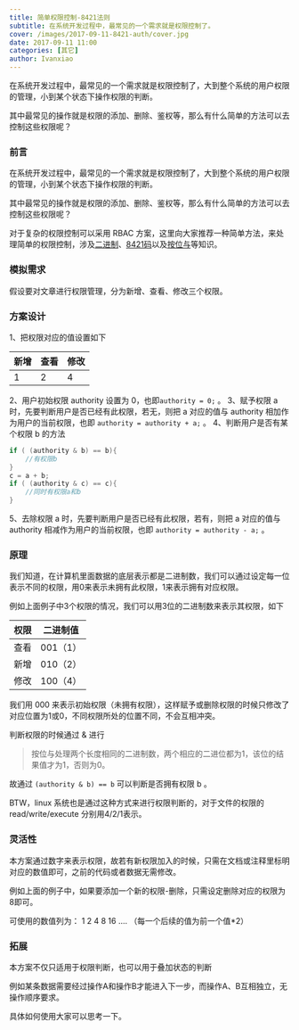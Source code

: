 ```yaml
---
title: 简单权限控制-8421法则
subtitle: 在系统开发过程中，最常见的一个需求就是权限控制了。
cover: /images/2017-09-11-8421-auth/cover.jpg
date: 2017-09-11 11:00
categories: [其它]
author: Ivanxiao
---
```


在系统开发过程中，最常见的一个需求就是权限控制了，大到整个系统的用户权限的管理，小到某个状态下操作权限的判断。

其中最常见的操作就是权限的添加、删除、鉴权等，那么有什么简单的方法可以去控制这些权限呢？

<!--more-->



### 前言
在系统开发过程中，最常见的一个需求就是权限控制了，大到整个系统的用户权限的管理，小到某个状态下操作权限的判断。

其中最常见的操作就是权限的添加、删除、鉴权等，那么有什么简单的方法可以去控制这些权限呢？

对于复杂的权限控制可以采用 RBAC 方案，这里向大家推荐一种简单方法，来处理简单的权限控制，涉及[二进制](https://www.wikiwand.com/zh-hans/%E4%BA%8C%E8%BF%9B%E5%88%B6)、[8421码](https://www.wikiwand.com/zh-hans/%E4%BA%8C%E9%80%B2%E7%A2%BC%E5%8D%81%E9%80%B2%E6%95%B8)以及[按位与](https://www.wikiwand.com/zh-hans/%E4%BD%8D%E6%93%8D%E4%BD%9C)等知识。

### 模拟需求
假设要对文章进行权限管理，分为新增、查看、修改三个权限。

### 方案设计
1、把权限对应的值设置如下

| 新增   | 查看   | 修改   |
| ---- | ---- | ---- |
| 1    | 2    | 4    |

2、用户初始权限 authority 设置为 0，也即`authority = 0;` 。
3、赋予权限 a 时，先要判断用户是否已经有此权限，若无，则把 a 对应的值与 authority 相加作为用户的当前权限，也即 `authority = authority + a;` 。 
4、判断用户是否有某个权限 b 的方法
```c
if ( (authority & b) == b){
    //有权限b
}
c = a + b;
if ( (authority & c) == c){
    //同时有权限a和b
}
```
5、去除权限 a 时，先要判断用户是否已经有此权限，若有，则把 a 对应的值与 authority 相减作为用户的当前权限，也即 `authority = authority - a;` 。 

### 原理
我们知道，在计算机里面数据的底层表示都是二进制数，我们可以通过设定每一位表示不同的权限，用0来表示未拥有此权限，1来表示拥有对应权限。

例如上面例子中3个权限的情况，我们可以用3位的二进制数来表示其权限，如下

| 权限   | 二进制值   |
| ---- | ------ |
| 查看   | 001（1） |
| 新增   | 010（2） |
| 修改   | 100（4） |

我们用 000 来表示初始权限（未拥有权限），这样赋予或删除权限的时候只修改了对应位置为1或0，不同权限所处的位置不同，不会互相冲突。

判断权限的时候通过 & 进行
>按位与处理两个长度相同的二进制数，两个相应的二进位都为1，该位的结果值才为1，否则为0。

故通过 `(authority & b) == b` 可以判断是否拥有权限 b 。

BTW，linux 系统也是通过这种方式来进行权限判断的，对于文件的权限的 read/write/execute 分别用4/2/1表示。

### 灵活性
本方案通过数字来表示权限，故若有新权限加入的时候，只需在文档或注释里标明对应的数值即可，之前的代码或者数据无需修改。

例如上面的例子中，如果要添加一个新的权限-删除，只需设定删除对应的权限为8即可。

可使用的数值列为：
1 2 4 8 16 .... （每一个后续的值为前一个值\*2）

### 拓展
本方案不仅只适用于权限判断，也可以用于叠加状态的判断

例如某条数据需要经过操作A和操作B才能进入下一步，而操作A、B互相独立，无操作顺序要求。

具体如何使用大家可以思考一下。
